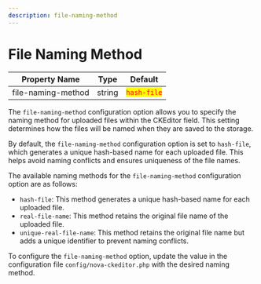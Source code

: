 ```yaml
---
description: file-naming-method
---
```


# File Naming Method

| Property Name      | Type   | Default                                     |
| ------------------ | ------ | ------------------------------------------- |
| file-naming-method | string | <mark style="color:red;">`hash-file`</mark> |

The `file-naming-method` configuration option allows you to specify the naming method for uploaded files within the CKEditor field. This setting determines how the files will be named when they are saved to the storage.

By default, the `file-naming-method` configuration option is set to `hash-file`, which generates a unique hash-based name for each uploaded file. This helps avoid naming conflicts and ensures uniqueness of the file names.



The available naming methods for the `file-naming-method` configuration option are as follows:

* `hash-file`: This method generates a unique hash-based name for each uploaded file.
* `real-file-name`: This method retains the original file name of the uploaded file.
* `unique-real-file-name`: This method retains the original file name but adds a unique identifier to prevent naming conflicts.

To configure the `file-naming-method` option, update the value in the configuration file `config/nova-ckeditor.php` with the desired naming method.





